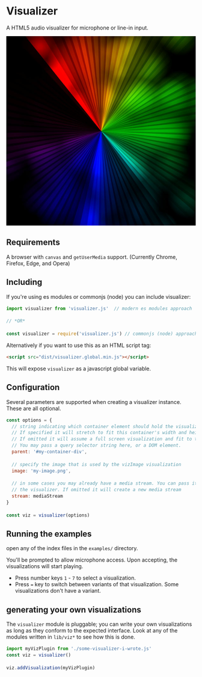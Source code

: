 # Visualizer

A HTML5 audio visualizer for microphone or line-in input.

![](thumbnail.jpg)


## Requirements

A browser with `canvas` and `getUserMedia` support. (Currently Chrome, Firefox, Edge, and Opera)


## Including

If you're using es modules or commonjs (node) you can include visualizer:

```javascript
import visualizer from 'visualizer.js'  // modern es modules approach

// *OR*

const visualizer = require('visualizer.js') // commonjs (node) approach
```

Alternatively if you want to use this as an HTML script tag:

```html
<script src="dist/visualizer.global.min.js"></script>
```

This will expose `visualizer` as a javascript global variable.


## Configuration

Several parameters are supported when creating a visualizer instance. These are all optional.


```javascript
const options = {
  // string indicating which container element should hold the visualization.
  // If specified it will stretch to fit this container's width and height.
  // If omitted it will assume a full screen visualization and fit to the window.
  // You may pass a query selector string here, or a DOM element.
  parent: '#my-container-div',

  // specify the image that is used by the vizImage visualization
  image: 'my-image.png',

  // in some cases you may already have a media stream. You can pass it in to
  // the visualizer. If omitted it will create a new media stream
  stream: mediaStream
}

const viz = visualizer(options)
```


## Running the examples

open any of the index files in the `examples/` directory.

You'll be prompted to allow microphone access. Upon accepting, the visualizations will start playing.

* Press number keys `1` - `7` to select a visualization.
* Press `=` key to switch between variants of that visualization. Some visualizations don't have a variant.


## generating your own visualizations

The `visualizer` module is pluggable; you can write your own visualizations as long as they conform to the
expected interface. Look at any of the modules written in `lib/viz*` to see how this is done.

```javascript
import myVizPlugin from './some-visualizer-i-wrote.js'
const viz = visualizer()

viz.addVisualization(myVizPlugin)
```
